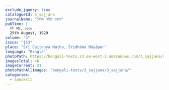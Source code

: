 ```yaml
---
exclude_jquery: true
catalogueId: 3_sajjana
journalName: "দৈনিক নদীয়া প্রকাশ"
pubTime: |
  ৯ই ভাদ্র, ১৩৩৬
  25th August, 1929
volume: "4"
issue: "153"
place: "Śrī Ćaitanya Maṭha, Śrīdhāma Māyāpur"
language: "Bangla"
photoPath: https://bengali-texts.s3.eu-west-2.amazonaws.com/3_sajjana/split/_0000000000000000000000000000000000000000000021.pdf
imagesTotal: 46
imageCurrent: 21
photoPathAllImages: "bengali-texts/3_sajjana/3_sajjana/"
categories:
  - sanskrit
---
```


